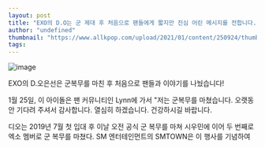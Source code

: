 ```yaml
---
layout: post
title: "EXO의 D.O는 군 제대 후 처음으로 팬들에게 짧지만 진심 어린 메시지를 전합니다."
author: "undefined"
thumbnail: "https://www.allkpop.com/upload/2021/01/content/250924/thumb/1611584690-do.jpg"
tags: 
---
```



![image](https://www.allkpop.com/upload/2021/01/content/250924/1611584690-do.jpg)

EXO의 D.오은선은 군복무를 마친 후 처음으로 팬들과 이야기를 나눴습니다!

1월 25일, 이 아이돌은 팬 커뮤니티인 Lynn에 가서 "저는 군복무를 마쳤습니다. 오랫동안 기다려 주셔서 감사합니다. 열심히 하겠습니다. 건강하시길 바랍니다.

디오는 2019년 7월 첫 입대 후 이날 오전 공식 군 복무를 마쳐 시우민에 이어 두 번째로 엑소 멤버로 군 복무를 마쳤다. SM 엔터테인먼트의 SMTOWN은 이 행사를 기념하여